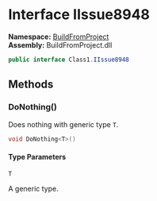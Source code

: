 ﻿# Interface IIssue8948

__Namespace:__ [BuildFromProject](BuildFromProject.md)  
__Assembly:__ BuildFromProject.dll

```csharp
public interface Class1.IIssue8948
```

## Methods

### DoNothing<T>()

Does nothing with generic type <code class="typeparamref">T</code>.

```csharp
void DoNothing<T>()
```

#### Type Parameters

`T`

A generic type.

